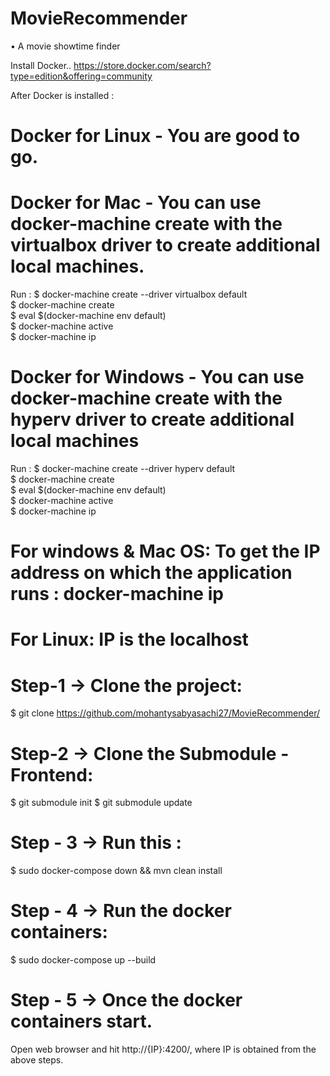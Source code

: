 # MovieRecommender <br />
• A movie showtime finder <br />

Install Docker.. https://store.docker.com/search?type=edition&offering=community <br />

After Docker is installed : <br />
# Docker for Linux - You are good to go. <br />

# Docker for Mac - You can use docker-machine create with the virtualbox driver to create additional local machines.
  Run : $ docker-machine create --driver virtualbox default <br />
        $ docker-machine create <br />
        $ eval $(docker-machine env default) <br />
        $ docker-machine active <br />
        $ docker-machine ip <br />

# Docker for Windows - You can use docker-machine create with the hyperv driver to create additional local machines <br />
  Run : $ docker-machine create --driver hyperv default <br />
        $ docker-machine create <br />
        $ eval $(docker-machine env default) <br />
        $ docker-machine active <br />
        $ docker-machine ip <br />

# For windows & Mac OS: To get the IP address on which the application runs : docker-machine ip 
# For Linux: IP is the localhost

# Step-1 -> Clone the project:
$ git clone https://github.com/mohantysabyasachi27/MovieRecommender/

# Step-2 -> Clone the Submodule - Frontend: 
$ git submodule init
$ git submodule update
                     
# Step - 3 -> Run this : 
$ sudo docker-compose down && mvn clean install

# Step - 4 -> Run the docker containers:
$ sudo docker-compose up --build

# Step - 5 -> Once the docker containers start.
 Open web browser and hit http://{IP}:4200/, where IP is obtained from the above steps. 
